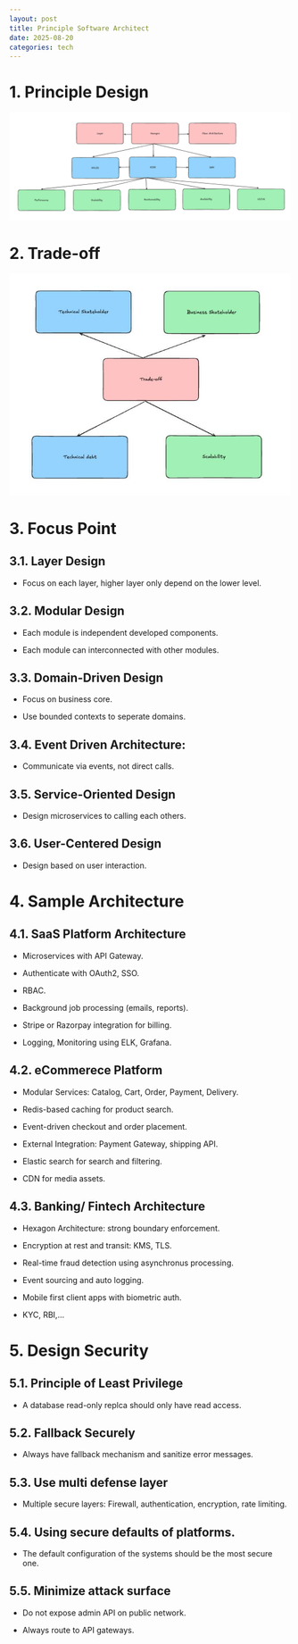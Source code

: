 ```yaml
---
layout: post
title: Principle Software Architect
date: 2025-08-20
categories: tech
---
```


# 1. Principle Design

![](/images/Software-Architect/Principles/principle.png)

# 2. Trade-off

![](/images/Software-Architect/Principles/trade-off.jpeg)

# 3. Focus Point

## 3.1. Layer Design

- Focus on each layer, higher layer only depend on the lower level.

## 3.2. Modular Design

- Each module is independent developed components.

- Each module can interconnected with other modules.

## 3.3. Domain-Driven Design

- Focus on business core.

- Use bounded contexts to seperate domains.

## 3.4. Event Driven Architecture:

- Communicate via events, not direct calls.

## 3.5. Service-Oriented Design

- Design microservices to calling each others.

## 3.6. User-Centered Design

- Design based on user interaction.

# 4. Sample Architecture

## 4.1. SaaS Platform Architecture

- Microservices with API Gateway.

- Authenticate with OAuth2, SSO.

- RBAC.

- Background job processing (emails, reports).

- Stripe or Razorpay integration for billing.

- Logging, Monitoring using ELK, Grafana.

## 4.2. eCommerece Platform

- Modular Services: Catalog, Cart, Order, Payment, Delivery.

- Redis-based caching for product search.

- Event-driven checkout and order placement.

- External Integration: Payment Gateway, shipping API.

- Elastic search for search and filtering.

- CDN for media assets.

## 4.3. Banking/ Fintech Architecture

- Hexagon Architecture: strong boundary enforcement.

- Encryption at rest and transit: KMS, TLS.

- Real-time fraud detection using asynchronus processing.

- Event sourcing and auto logging.

- Mobile first client apps with biometric auth.

- KYC, RBI,...

# 5. Design Security

## 5.1. Principle of Least Privilege

- A database read-only replca should only have read access.

## 5.2. Fallback Securely

- Always have fallback mechanism and sanitize error messages.

## 5.3. Use multi defense layer

- Multiple secure layers: Firewall, authentication, encryption, rate limiting.

## 5.4. Using secure defaults of platforms.

- The default configuration of the systems should be the most secure one.

## 5.5. Minimize attack surface

- Do not expose admin API on public network.

- Always route to API gateways.
